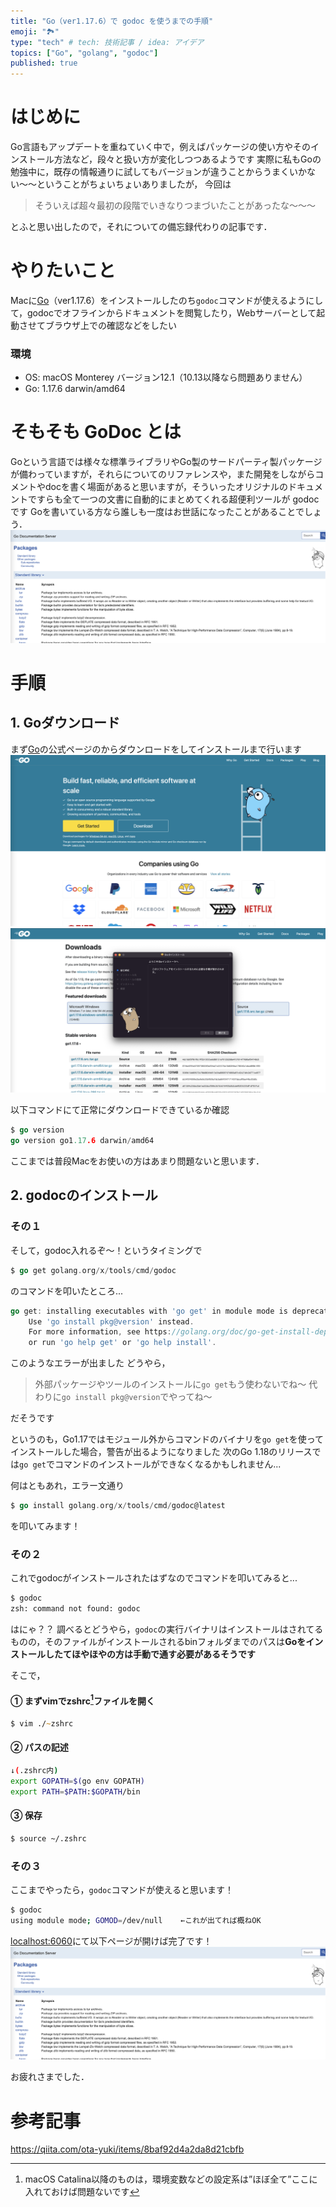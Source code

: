 ```yaml
---
title: "Go（ver1.17.6）で godoc を使うまでの手順"
emoji: "🏞"
type: "tech" # tech: 技術記事 / idea: アイデア
topics: ["Go", "golang", "godoc"]
published: true
---
```


# はじめに
Go言語もアップデートを重ねていく中で，例えばパッケージの使い方やそのインストール方法など，段々と扱い方が変化しつつあるようです
実際に私もGoの勉強中に，既存の情報通りに試してもバージョンが違うことからうまくいかない〜〜ということがちょいちょいありましたが，
今回は
>そういえば超々最初の段階でいきなりつまづいたことがあったな〜〜〜

とふと思い出したので，それについての備忘録代わりの記事です．


# やりたいこと
Macに[Go](https://go.dev)（ver1.17.6）をインストールしたのち`godoc`コマンドが使えるようにして，godocでオフラインからドキュメントを閲覧したり，Webサーバーとして起動させてブラウザ上での確認などをしたい


### 環境
- OS: macOS Monterey バージョン12.1（10.13以降なら問題ありません）
- Go: 1.17.6 darwin/amd64


# そもそも GoDoc とは
Goという言語では様々な標準ライブラリやGo製のサードパーティ製パッケージが備わっていますが，それらについてのリファレンスや，また開発をしながらコメントやdocを書く場面があると思いますが，そういったオリジナルのドキュメントですらも全て一つの文書に自動的にまとめてくれる超便利ツールが godoc です
Goを書いている方なら誰しも一度はお世話になったことがあることでしょう．
![godoc](/images/godoc-02/godoc.png)


# 手順
## 1. Goダウンロード
まず[Go](https://go.dev)の公式ページのからダウンロードをしてインストールまで行います
![Go topページ](/images/godoc-02/go_top_page.png)
![Go ダウンロード中](/images/godoc-02/go_download.png)

以下コマンドにて正常にダウンロードできているか確認

```go
$ go version
go version go1.17.6 darwin/amd64
```

ここまでは普段Macをお使いの方はあまり問題ないと思います．


## 2. godocのインストール
### その１
そして，godoc入れるぞ〜！というタイミングで

```go
$ go get golang.org/x/tools/cmd/godoc
```

のコマンドを叩いたところ...

```go
go get: installing executables with 'go get' in module mode is deprecated.
	Use 'go install pkg@version' instead.
	For more information, see https://golang.org/doc/go-get-install-deprecation
	or run 'go help get' or 'go help install'.
```

このようなエラーが出ました
どうやら，
>外部パッケージやツールのインストールに`go get`もう使わないでね〜
代わりに`go install pkg@version`でやってね〜

だそうです

というのも，Go1.17ではモジュール外からコマンドのバイナリを`go get`を使ってインストールした場合，警告が出るようになりました
次のGo 1.18のリリースでは`go get`でコマンドのインストールができなくなるかもしれません...

何はともあれ，エラー文通り
```go
$ go install golang.org/x/tools/cmd/godoc@latest
```
を叩いてみます！


### その２
これでgodocがインストールされたはずなのでコマンドを叩いてみると...

```zsh
$ godoc
zsh: command not found: godoc
```
はにゃ？？
調べるとどうやら，`godoc`の実行バイナリはインストールはされてるものの，そのファイルがインストールされるbinフォルダまでのパスは**Goをインストールしたてほやほやの方は手動で通す必要があるそうです**

そこで，
#### ① まずvimでzshrc[^1]ファイルを開く

```zsh
$ vim ./~zshrc
```
#### ② パスの記述

```zsh
↓(.zshrc内)
export GOPATH=$(go env GOPATH)
export PATH=$PATH:$GOPATH/bin
```

#### ③ 保存

```zsh
$ source ~/.zshrc
```


### その３
ここまでやったら，`godoc`コマンドが使えると思います！

```zsh
$ godoc
using module mode; GOMOD=/dev/null    ←これが出てれば概ねOK

```

[localhost:6060](http://localhost:6060)にて以下ページが開けば完了です！
![godoc](/images/godoc-02/godoc.png)

お疲れさまでした．


# 参考記事
https://qiita.com/ota-yuki/items/8baf92d4a2da8d21cbfb


[^1]: macOS Catalina以降のものは，環境変数などの設定系は”ほぼ全て”ここに入れておけば問題ないです